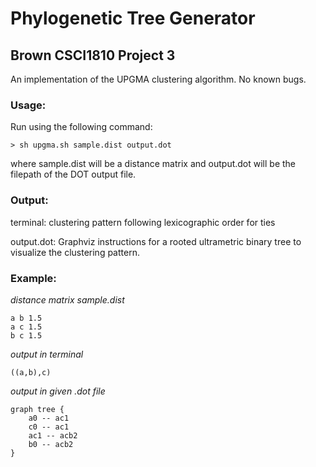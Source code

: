 # Phylogenetic Tree Generator
## Brown CSCI1810 Project 3 
An implementation of the UPGMA clustering algorithm. No known bugs. 

### Usage: 

Run using the following command: 

    > sh upgma.sh sample.dist output.dot
    
where sample.dist will be a distance matrix and output.dot will be the filepath of the DOT
output file.



### Output: 

terminal: clustering pattern following lexicographic order for ties

output.dot: Graphviz instructions for a rooted ultrametric binary tree 
to visualize the clustering pattern.



### Example:

*distance matrix sample.dist*
```
a b 1.5
a c 1.5
b c 1.5
```


*output in terminal*

```
((a,b),c)
```



*output in given .dot file*

```
graph tree {
    a0 -- ac1	
    c0 -- ac1	
    ac1 -- acb2	
    b0 -- acb2	
}
```
